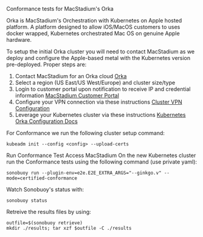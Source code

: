 Conformance tests for MacStadium's Orka

Orka is MacStadium's Orchestration with Kubernetes on Apple hosted platform. A platform designed to allow iOS/MacOS customers to uses docker wrapped, Kubernetes orchestrated Mac OS on genuine Apple hardware.

To setup the initial Orka cluster you will need to contact MacStadium as we deploy and configure the Apple-based metal with the Kubernetes version pre-deployed. Proper steps are:

1.  Contact MacStadium for an Orka cloud [Orka](http://www.macstadium.com/orka)
2.  Select a region (US East/US West/Europe) and cluster size/type
3.  Login to customer portal upon notification to receive IP and credential information [MacStadium Customer Portal](https://portal.macstadium.com/login)
4.  Configure your VPN connection via these instructions [Cluster VPN Configuration](https://orkadocs.macstadium.com/docs/vpn-connect)
5.  Leverage your Kubernetes cluster via these instructions [Kubernetes Orka Configuration Docs](https://orkadocs.macstadium.com/docs/tapping-into-kubernetes)

For Conformance we run the following cluster setup command:

```
kubeadm init --config <config> --upload-certs
```

Run Conformance Test
Access MacStadium
On the new Kubernetes cluster run the Conformance tests using the following command (use private yaml):

```
sonobuoy run --plugin-env=e2e.E2E_EXTRA_ARGS="--ginkgo.v" --mode=certified-conformance
```

Watch Sonobuoy's status with:

```
sonobuoy status
```

Retreive the results files by using:

```
outfile=$(sonobuoy retrieve)
mkdir ./results; tar xzf $outfile -C ./results
```
